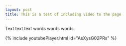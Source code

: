 ```yaml
---
layout: post
title: This is a test of including video to the page
---
```


Text text text words words words

{% include youtubePlayer.html id="AsXysG02PRs" %}

